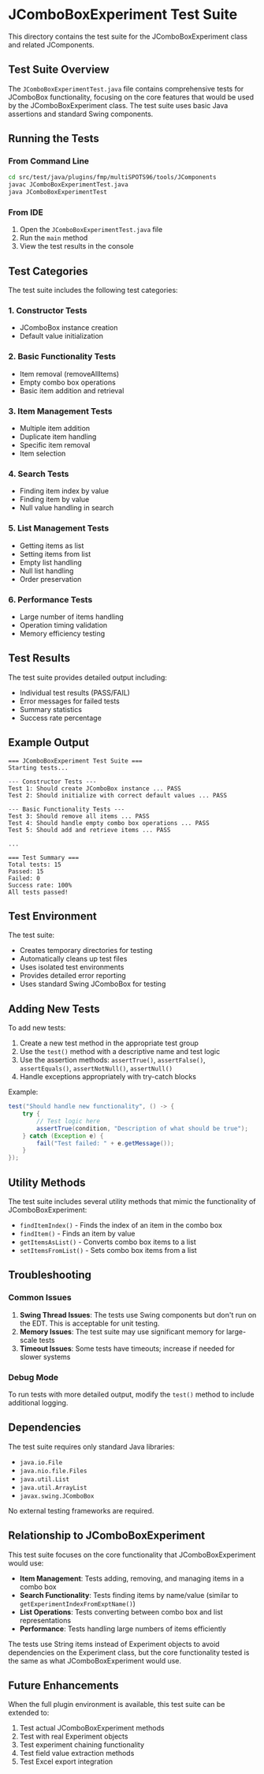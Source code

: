 # JComboBoxExperiment Test Suite

This directory contains the test suite for the JComboBoxExperiment class and related JComponents.

## Test Suite Overview

The `JComboBoxExperimentTest.java` file contains comprehensive tests for JComboBox functionality, focusing on the core features that would be used by the JComboBoxExperiment class. The test suite uses basic Java assertions and standard Swing components.

## Running the Tests

### From Command Line
```bash
cd src/test/java/plugins/fmp/multiSPOTS96/tools/JComponents
javac JComboBoxExperimentTest.java
java JComboBoxExperimentTest
```

### From IDE
1. Open the `JComboBoxExperimentTest.java` file
2. Run the `main` method
3. View the test results in the console

## Test Categories

The test suite includes the following test categories:

### 1. Constructor Tests
- JComboBox instance creation
- Default value initialization

### 2. Basic Functionality Tests
- Item removal (removeAllItems)
- Empty combo box operations
- Basic item addition and retrieval

### 3. Item Management Tests
- Multiple item addition
- Duplicate item handling
- Specific item removal
- Item selection

### 4. Search Tests
- Finding item index by value
- Finding item by value
- Null value handling in search

### 5. List Management Tests
- Getting items as list
- Setting items from list
- Empty list handling
- Null list handling
- Order preservation

### 6. Performance Tests
- Large number of items handling
- Operation timing validation
- Memory efficiency testing

## Test Results

The test suite provides detailed output including:
- Individual test results (PASS/FAIL)
- Error messages for failed tests
- Summary statistics
- Success rate percentage

## Example Output

```
=== JComboBoxExperiment Test Suite ===
Starting tests...

--- Constructor Tests ---
Test 1: Should create JComboBox instance ... PASS
Test 2: Should initialize with correct default values ... PASS

--- Basic Functionality Tests ---
Test 3: Should remove all items ... PASS
Test 4: Should handle empty combo box operations ... PASS
Test 5: Should add and retrieve items ... PASS

...

=== Test Summary ===
Total tests: 15
Passed: 15
Failed: 0
Success rate: 100%
All tests passed!
```

## Test Environment

The test suite:
- Creates temporary directories for testing
- Automatically cleans up test files
- Uses isolated test environments
- Provides detailed error reporting
- Uses standard Swing JComboBox for testing

## Adding New Tests

To add new tests:

1. Create a new test method in the appropriate test group
2. Use the `test()` method with a descriptive name and test logic
3. Use the assertion methods: `assertTrue()`, `assertFalse()`, `assertEquals()`, `assertNotNull()`, `assertNull()`
4. Handle exceptions appropriately with try-catch blocks

Example:
```java
test("Should handle new functionality", () -> {
    try {
        // Test logic here
        assertTrue(condition, "Description of what should be true");
    } catch (Exception e) {
        fail("Test failed: " + e.getMessage());
    }
});
```

## Utility Methods

The test suite includes several utility methods that mimic the functionality of JComboBoxExperiment:

- `findItemIndex()` - Finds the index of an item in the combo box
- `findItem()` - Finds an item by value
- `getItemsAsList()` - Converts combo box items to a list
- `setItemsFromList()` - Sets combo box items from a list

## Troubleshooting

### Common Issues

1. **Swing Thread Issues**: The tests use Swing components but don't run on the EDT. This is acceptable for unit testing.
2. **Memory Issues**: The test suite may use significant memory for large-scale tests
3. **Timeout Issues**: Some tests have timeouts; increase if needed for slower systems

### Debug Mode

To run tests with more detailed output, modify the `test()` method to include additional logging.

## Dependencies

The test suite requires only standard Java libraries:
- `java.io.File`
- `java.nio.file.Files`
- `java.util.List`
- `java.util.ArrayList`
- `javax.swing.JComboBox`

No external testing frameworks are required.

## Relationship to JComboBoxExperiment

This test suite focuses on the core functionality that JComboBoxExperiment would use:

- **Item Management**: Tests adding, removing, and managing items in a combo box
- **Search Functionality**: Tests finding items by name/value (similar to `getExperimentIndexFromExptName()`)
- **List Operations**: Tests converting between combo box and list representations
- **Performance**: Tests handling large numbers of items efficiently

The tests use String items instead of Experiment objects to avoid dependencies on the Experiment class, but the core functionality tested is the same as what JComboBoxExperiment would use.

## Future Enhancements

When the full plugin environment is available, this test suite can be extended to:

1. Test actual JComboBoxExperiment methods
2. Test with real Experiment objects
3. Test experiment chaining functionality
4. Test field value extraction methods
5. Test Excel export integration 